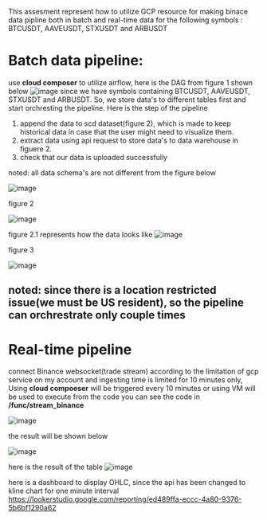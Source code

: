 This assesment represent how to utilize GCP resource for making binace data pipline both in batch and real-time data for the following symbols : BTCUSDT, AAVEUSDT, STXUSDT and ARBUSDT

# Batch data pipeline:

use **cloud composer** to utilize airflow, here is the DAG from figure 1 shown below
![image](https://github.com/Tinasavasapphavat/bittaza-test/assets/115886539/533f7819-7229-4706-85f8-e5e46fa4a9a6)
since we have symbols containing BTCUSDT, AAVEUSDT, STXUSDT and ARBUSDT. So, we store data's to different tables first and start orchresting the pipeline. Here is the step of the pipeline
1. append the data to scd dataset(figure 2), which is made to keep historical data in case that the user might need to visualize them.
2. extract data using api request to store data's to data warehouse in figuere 2.
3. check that our data is uploaded successfully

noted: all data schema's are not different from the figure below 

![image](https://github.com/Tinasavasapphavat/bittaza-test/assets/115886539/56365f4d-e3ef-402c-98fe-5dcaa7dfe4e5) 



figure 2

![image](https://github.com/Tinasavasapphavat/bittaza-test/assets/115886539/65099817-e812-472f-a941-ff2bd928400a)




figure 2.1 represents how the data looks like
![image](https://github.com/Tinasavasapphavat/bittaza-test/assets/115886539/68fffe1f-df92-4c81-abdb-31decf0e49b0)


figure 3

![image](https://github.com/Tinasavasapphavat/bittaza-test/assets/115886539/1abbecd9-c992-4bf5-957d-922793f2c3b1)
## noted: since there is a location restricted issue(we must be US resident), so the pipeline can orchrestrate only couple times


# Real-time pipeline
connect Binance websocket(trade stream)
according to the limitation of gcp service on my account and ingesting time is limited for 10 minutes only, Using **cloud compoeser** will be triggered every 10 minutes or using VM will be used to execute from the code you can see the code  in **/func/stream_binance** 

![image](https://github.com/Tinasavasapphavat/bittaza-test/assets/115886539/35a93804-5522-46fc-a837-137bfd32817c)

the result will be shown below

![image](https://github.com/Tinasavasapphavat/bittaza-test/assets/115886539/d02ed578-cb3e-43e6-847e-a004871b1777)

here is the result of the table
![image](https://github.com/Tinasavasapphavat/bittaza-test/assets/115886539/ae686afa-84b3-463a-8695-6066f7178269)

here is a dashboard to display OHLC, since the api has been changed to kline chart for one minute interval
https://lookerstudio.google.com/reporting/ed489ffa-eccc-4a80-9376-5b6bf1290a62









